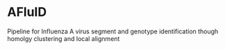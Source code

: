 # AFluID
Pipeline for Influenza A virus segment and genotype identification though homolgy clustering and local alignment
